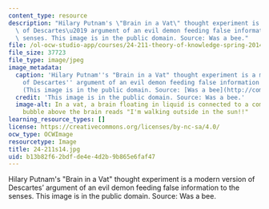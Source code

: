 ```yaml
---
content_type: resource
description: "Hilary Putnam's \"Brain in a Vat\" thought experiment is a modern version\
  \ of Descartes\u2019 argument of an evil demon feeding false information to the\
  \ senses. This image is in the public domain. Source: Was a bee."
file: /ol-ocw-studio-app/courses/24-211-theory-of-knowledge-spring-2014/b13b82f62bdfde4e4d2b9b865e6faf47_24-211s14.jpg
file_size: 37723
file_type: image/jpeg
image_metadata:
  caption: 'Hilary Putnam''s "Brain in a Vat" thought experiment is a modern version
    of Descartes'' argument of an evil demon feeding false information to the senses.
    (This image is in the public domain. Source: [Was a bee](http://commons.wikimedia.org/wiki/File:Brain_in_a_vat_%28en%29_v2.png).)'
  credit: 'This image is in the public domain. Source: Was a bee.'
  image-alt: In a vat, a brain floating in liquid is connected to a computer.  A thought
    bubble above the brain reads "I'm walking outside in the sun!!"
learning_resource_types: []
license: https://creativecommons.org/licenses/by-nc-sa/4.0/
ocw_type: OCWImage
resourcetype: Image
title: 24-211s14.jpg
uid: b13b82f6-2bdf-de4e-4d2b-9b865e6faf47
---
```

Hilary Putnam's "Brain in a Vat" thought experiment is a modern version of Descartes’ argument of an evil demon feeding false information to the senses. This image is in the public domain. Source: Was a bee.